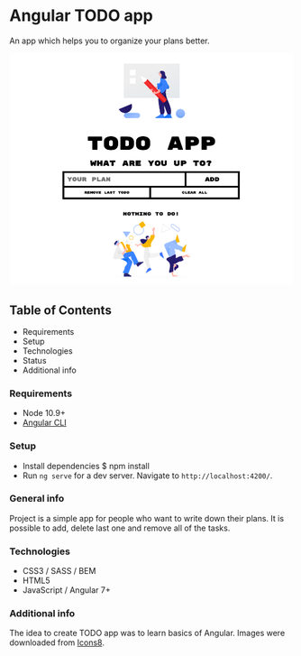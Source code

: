 # Angular TODO app
An app which helps you to organize your plans better.

![Website screenshot](./src/assets/images/screenshot.png)

## Table of Contents
- Requirements
- Setup
- Technologies
- Status
- Additional info

### Requirements
- Node 10.9+
- [Angular CLI](https://github.com/angular/angular-cli) 

### Setup
- Install dependencies
    $ npm install
- Run `ng serve` for a dev server. Navigate to `http://localhost:4200/`. 

### General info
Project is a simple app for people who want to write down their plans. It is possible to add, delete last one and remove all of the tasks.

### Technologies
- CSS3 / SASS / BEM
- HTML5
- JavaScript / Angular 7+

### Additional info
The idea to create TODO app was to learn basics of Angular. Images were downloaded from [Icons8](https://icons8.com/ouch).
